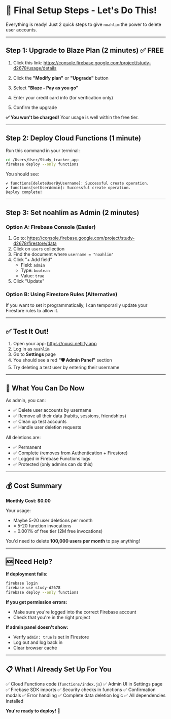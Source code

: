 # 🚀 Final Setup Steps - Let's Do This!

Everything is ready! Just 2 quick steps to give `noahlim` the power to delete user accounts.

---

## Step 1: Upgrade to Blaze Plan (2 minutes) ✅ FREE

1. Click this link: https://console.firebase.google.com/project/study-d2678/usage/details

2. Click the **"Modify plan"** or **"Upgrade"** button

3. Select **"Blaze - Pay as you go"**

4. Enter your credit card info (for verification only)

5. Confirm the upgrade

**✅ You won't be charged!** Your usage is well within the free tier.

---

## Step 2: Deploy Cloud Functions (1 minute)

Run this command in your terminal:

```bash
cd /Users/User/Study_tracker_app
firebase deploy --only functions
```

You should see:
```
✔ functions[deleteUserByUsername]: Successful create operation.
✔ functions[setUserAdmin]: Successful create operation.
Deploy complete!
```

---

## Step 3: Set noahlim as Admin (2 minutes)

### Option A: Firebase Console (Easier)
1. Go to: https://console.firebase.google.com/project/study-d2678/firestore/data
2. Click on `users` collection
3. Find the document where `username = "noahlim"`
4. Click "+ Add field"
   - Field: `admin`
   - Type: `boolean`
   - Value: `true`
5. Click "Update"

### Option B: Using Firestore Rules (Alternative)
If you want to set it programmatically, I can temporarily update your Firestore rules to allow it.

---

## ✅ Test It Out!

1. Open your app: https://nousi.netlify.app
2. Log in as `noahlim`
3. Go to **Settings** page
4. You should see a red **"🛡️ Admin Panel"** section
5. Try deleting a test user by entering their username

---

## 🎯 What You Can Do Now

As admin, you can:
- ✅ Delete user accounts by username
- ✅ Remove all their data (habits, sessions, friendships)
- ✅ Clean up test accounts
- ✅ Handle user deletion requests

All deletions are:
- ✅ Permanent
- ✅ Complete (removes from Authentication + Firestore)
- ✅ Logged in Firebase Functions logs
- ✅ Protected (only admins can do this)

---

## 💰 Cost Summary

**Monthly Cost: $0.00**

Your usage:
- Maybe 5-20 user deletions per month
- = 5-20 function invocations
- = 0.001% of free tier (2M free invocations)

You'd need to delete **100,000 users per month** to pay anything!

---

## 🆘 Need Help?

**If deployment fails:**
```bash
firebase login
firebase use study-d2678
firebase deploy --only functions
```

**If you get permission errors:**
- Make sure you're logged into the correct Firebase account
- Check that you're in the right project

**If admin panel doesn't show:**
- Verify `admin: true` is set in Firestore
- Log out and log back in
- Clear browser cache

---

## 📋 What I Already Set Up For You

✅ Cloud Functions code (`functions/index.js`)
✅ Admin UI in Settings page
✅ Firebase SDK imports
✅ Security checks in functions
✅ Confirmation modals
✅ Error handling
✅ Complete data deletion logic
✅ All dependencies installed

**You're ready to deploy! 🎉**
